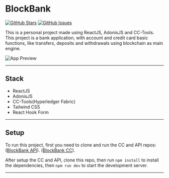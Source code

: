 # BlockBank

[![GitHub Stars](https://img.shields.io/github/stars/Xandyhoss/blockbank-web)](https://github.com/Xandyhoss/blockbank-web/stargazers) [![GitHub Issues](https://img.shields.io/github/issues/Xandyhoss/albion-player-search)](https://github.com/Xandyhoss/blockbank-web/issues)

This is a personal project made using ReactJS, AdonisJS and CC-Tools. This project is a bank application, with account and credit card basic functions, like transfers, deposits and withdrawals using blockchain as main engine.

![App Preview](https://i.imgur.com/pBkREHb.png)

---

## Stack

- ReactJS
- AdonisJS
- CC-Tools(Hyperledger Fabric)
- Tailwind CSS
- React Hook Form

---

## Setup

To run this project, first you need to clone and run the CC and API repos:
([BlockBank API](https://github.com/Xandyhoss/blockbank-api)).
([BlockBank CC](https://github.com/Xandyhoss/blockbank-api)).

After setup the CC and API, clone this repo, then run `npm install` to install the dependencies, then `npm run dev` to start the development server.

---
